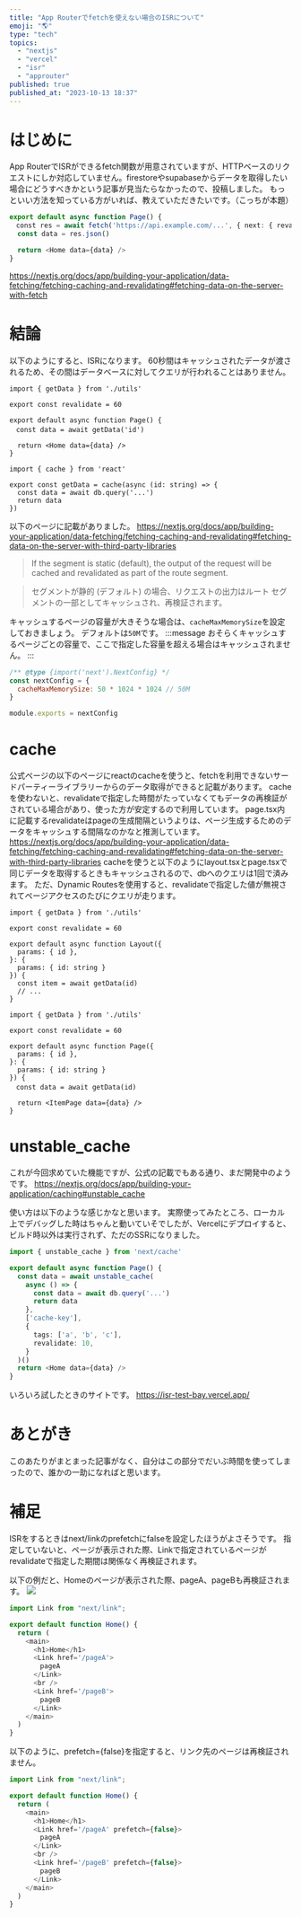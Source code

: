 ```yaml
---
title: "App Routerでfetchを使えない場合のISRについて"
emoji: "🌎"
type: "tech"
topics:
  - "nextjs"
  - "vercel"
  - "isr"
  - "approuter"
published: true
published_at: "2023-10-13 18:37"
---
```


# はじめに

App RouterでISRができるfetch関数が用意されていますが、HTTPベースのリクエストにしか対応していません。firestoreやsupabaseからデータを取得したい場合にどうすべきかという記事が見当たらなかったので、投稿しました。
もっといい方法を知っている方がいれば、教えていただきたいです。（こっちが本題）

```ts
export default async function Page() {
　const res = await fetch('https://api.example.com/...', { next: { revalidate: 3600 } })
  const data = res.json()

  return <Home data={data} />
}
```

https://nextjs.org/docs/app/building-your-application/data-fetching/fetching-caching-and-revalidating#fetching-data-on-the-server-with-fetch

# 結論

以下のようにすると、ISRになります。
60秒間はキャッシュされたデータが渡されるため、その間はデータベースに対してクエリが行われることはありません。

```tsx:page.tsx
import { getData } from './utils'

export const revalidate = 60

export default async function Page() {
　const data = await getData('id')

  return <Home data={data} />
}
```

```tsx:utils.tsx
import { cache } from 'react'

export const getData = cache(async (id: string) => {
  const data = await db.query('...')
  return data
})
```

以下のページに記載がありました。
https://nextjs.org/docs/app/building-your-application/data-fetching/fetching-caching-and-revalidating#fetching-data-on-the-server-with-third-party-libraries

> If the segment is static (default), the output of the request will be cached and revalidated as part of the route segment.

> セグメントが静的 (デフォルト) の場合、リクエストの出力はルート セグメントの一部としてキャッシュされ、再検証されます。

キャッシュするページの容量が大きそうな場合は、`cacheMaxMemorySize`を設定しておきましょう。
デフォルトは`50M`です。
:::message
おそらくキャッシュするページごとの容量で、ここで指定した容量を超える場合はキャッシュされません。
:::

```js:next.config.js
/** @type {import('next').NextConfig} */
const nextConfig = {
  cacheMaxMemorySize: 50 * 1024 * 1024 // 50M
}

module.exports = nextConfig

```

# cache

公式ページの以下のページにreactのcacheを使うと、fetchを利用できないサードパーティーライブラリーからのデータ取得ができると記載があります。
cacheを使わないと、revalidateで指定した時間がたっていなくてもデータの再検証がされている場合があり、使った方が安定するので利用しています。
page.tsx内に記載するrevalidateはpageの生成間隔というよりは、ページ生成するためのデータをキャッシュする間隔なのかなと推測しています。
https://nextjs.org/docs/app/building-your-application/data-fetching/fetching-caching-and-revalidating#fetching-data-on-the-server-with-third-party-libraries
cacheを使うと以下のようにlayout.tsxとpage.tsxで同じデータを取得するときもキャッシュされるので、dbへのクエリは1回で済みます。
ただ、Dynamic Routesを使用すると、revalidateで指定した値が無視されてページアクセスのたびにクエリが走ります。

```tsx:app/item/[id]/layout.tsx
import { getData } from './utils'

export const revalidate = 60

export default async function Layout({
  params: { id },
}: {
  params: { id: string }
}) {
  const item = await getData(id)
  // ...
}
```

```tsx:app/item/[id]/page.tsx
import { getData } from './utils'

export const revalidate = 60

export default async function Page({
  params: { id },
}: {
  params: { id: string }
}) {
　const data = await getData(id)

  return <ItemPage data={data} />
}
```

# unstable_cache

これが今回求めていた機能ですが、公式の記載でもある通り、まだ開発中のようです。
https://nextjs.org/docs/app/building-your-application/caching#unstable_cache

使い方は以下のような感じかなと思います。
実際使ってみたところ、ローカル上でデバッグした時はちゃんと動いていそでしたが、Vercelにデプロイすると、ビルド時以外は実行されず、ただのSSRになりました。

```ts
import { unstable_cache } from 'next/cache'

export default async function Page() {
  const data = await unstable_cache(
    async () => {
      const data = await db.query('...')
      return data
    },
    ['cache-key'],
    {
      tags: ['a', 'b', 'c'],
      revalidate: 10,
    }
  )()
  return <Home data={data} />
}
```

いろいろ試したときのサイトです。
https://isr-test-bay.vercel.app/

# あとがき

このあたりがまとまった記事がなく、自分はこの部分でだいぶ時間を使ってしまったので、誰かの一助になればと思います。

# 補足

ISRをするときはnext/linkのprefetchにfalseを設定したほうがよさそうです。
指定していないと、ページが表示された際、Linkで指定されているページがrevalidateで指定した期間は関係なく再検証されます。

以下の例だと、Homeのページが表示された際、pageA、pageBも再検証されます。
![](https://storage.googleapis.com/zenn-user-upload/f2f592f4bad4-20231016.png)

```ts
import Link from "next/link";

export default function Home() {
  return (
    <main>
      <h1>Home</h1>
      <Link href='/pageA'>
      　pageA
      </Link>
      <br />
      <Link href='/pageB'>
      　pageB
      </Link>
    </main>
  )
}
```

以下のように、prefetch={false}を指定すると、リンク先のページは再検証されません。

```ts
import Link from "next/link";

export default function Home() {
  return (
    <main>
      <h1>Home</h1>
      <Link href='/pageA' prefetch={false}>
      　pageA
      </Link>
      <br />
      <Link href='/pageB' prefetch={false}>
      　pageB
      </Link>
    </main>
  )
}
```

